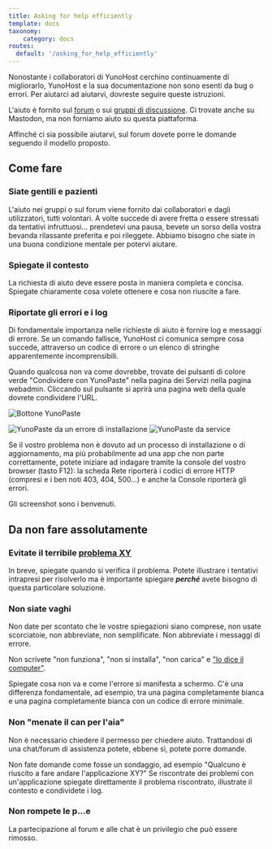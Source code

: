 ```yaml
---
title: Asking for help efficiently
template: docs
taxonomy:
    category: docs
routes:
  default: '/asking_for_help_efficiently'
---
```


Nonostante i collaboratori di YunoHost cerchino continuamente di migliorarlo, YunoHost e la sua documentazione non sono esenti da bug o errori. Per aiutarci ad aiutarvi, dovreste seguire queste istruzioni.

L'aiuto è fornito sul [forum](https://forum.yunohost.org?target=_blank) o sui [gruppi di discussione](/chat_rooms?target=_blank).
Ci trovate anche su Mastodon, ma non forniamo aiuto su questa piattaforma.

Affinché ci sia possibile aiutarvi, sul forum dovete porre le domande seguendo il modello proposto.

## Come fare

### Siate gentili e pazienti

L'aiuto nei gruppi o sul forum viene fornito dai collaboratori e dagli utilizzatori, tutti volontari. A volte succede di avere fretta o essere stressati da tentativi infruttuosi... prendetevi una pausa, bevete un sorso della vostra bevanda rilassante preferita e poi rileggete. Abbiamo bisogno che siate in una buona condizione mentale per potervi aiutare.

### Spiegate il contesto

La richiesta di aiuto deve essere posta in maniera completa e concisa. Spiegate chiaramente cosa volete ottenere e cosa non riuscite a fare.

### Riportate gli errori e i log

Di fondamentale importanza nelle richieste di aiuto è fornire log e messaggi di errore. Se un comando fallisce, YunoHost ci comunica sempre cosa succede, attraverso un codice di errore o un elenco di stringhe apparentemente incomprensibili.

Quando qualcosa non va come dovrebbe, trovate dei pulsanti di colore verde "Condividere con YunoPaste" nella pagina dei Servizi nella pagina webadmin. Cliccando sul pulsante si aprirà una pagina web della quale dovrete condividere l'URL.

![Bottone YunoPaste](image://yunopaste.png)

![YunoPaste da un errore di installazione](image://yunopaste_install.mp4?loop=1&controls=0&autoplay=1&muted)
![YunoPaste da service](image://yunopaste_service.mp4?loop=1&controls=0&autoplay=1&muted)

Se  il vostro problema non è dovuto ad un processo di installazione o di aggiornamento, ma più probabilmente ad una app che non parte correttamente, potete iniziare ad indagare tramite la console del vostro browser (tasto F12): la scheda Rete riporterà i codici di errore HTTP (compresi e i ben noti 403, 404, 500...) e anche la Console riporterà gli errori.

Gli screenshot sono i benvenuti.

## Da non fare assolutamente

### Evitate il terribile [problema XY](https://xyproblem.info/)

In breve, spiegate quando si verifica il problema. Potete illustrare i tentativi intrapresi per risolverlo ma è importante spiegare ***perché*** avete bisogno di questa particolare soluzione.
  
### Non siate vaghi

Non date per scontato che le vostre spiegazioni siano comprese, non usate scorciatoie, non abbreviate, non semplificate. Non abbreviate i messaggi di errore.

Non scrivete "non funziona", "non si installa", "non carica" e ["lo dice il computer"](https://en.wikipedia.org/wiki/Computer_says_no).

Spiegate cosa non va e come l'errore si manifesta a schermo. C'è una differenza fondamentale, ad esempio, tra una pagina completamente bianca e una pagina completamente bianca con un codice di errore minimale.

### Non "menate il can per l'aia"

Non è necessario chiedere il permesso per chiedere aiuto. Trattandosi di una chat/forum di assistenza potete, ebbene sì, potete porre domande.

Non fate domande come fosse un sondaggio, ad esempio "Qualcuno è riuscito a fare andare l'applicazione XY?" Se riscontrate dei problemi con un'applicazione spiegate direttamente il problema riscontrato, illustrate il contesto e condividete i log.

### Non rompete le p...e

La partecipazione al forum e alle chat è un privilegio che può essere rimosso.
